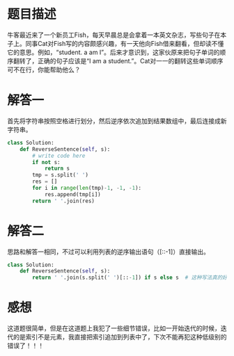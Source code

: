 # 题目描述

牛客最近来了一个新员工Fish，每天早晨总是会拿着一本英文杂志，写些句子在本子上。同事Cat对Fish写的内容颇感兴趣，有一天他向Fish借来翻看，但却读不懂它的意思。例如，“student. a am I”。后来才意识到，这家伙原来把句子单词的顺序翻转了，正确的句子应该是“I am a student.”。Cat对一一的翻转这些单词顺序可不在行，你能帮助他么？

# 解答一

首先将字符串按照空格进行划分，然后逆序依次追加到结果数组中，最后连接成新字符串。

```python
class Solution:
    def ReverseSentence(self, s):
        # write code here
        if not s:
            return s
        tmp = s.split(' ')
        res = []
        for i in range(len(tmp)-1, -1, -1):
            res.append(tmp[i])
        return ' '.join(res)
```

# 解答二

思路和解答一相同，不过可以利用列表的逆序输出语句（[::-1]）直接输出。

```python
class Solution:
    def ReverseSentence(self, s):
        return ' '.join(s.split(' ')[::-1]) if s else s  # 这种写法真的好简洁优美！！！！
```

# 感想

这道题很简单，但是在这道题上我犯了一些细节错误，比如一开始迭代的时候，迭代的是索引不是元素，我直接把索引追加到列表中了，下次不能再犯这种低级别的错误了！！！
